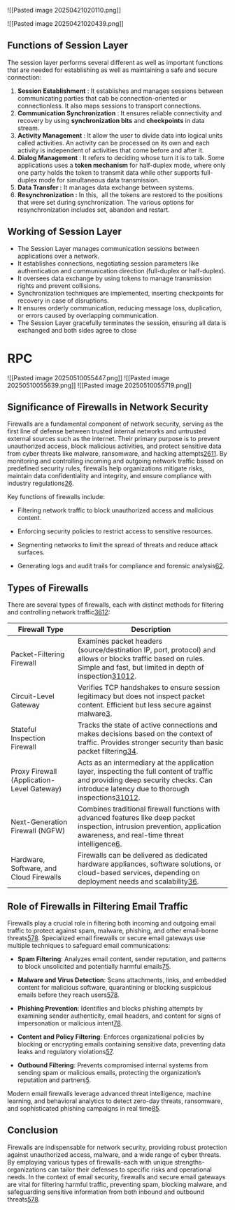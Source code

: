 ![[Pasted image 20250421020110.png]]

![[Pasted image 20250421020439.png]]

## ****Functions of Session Layer****

The session layer performs several different as well as important functions that are needed for establishing as well as maintaining a safe and secure connection:

1. ****Session Establishment**** : It establishes and manages sessions between communicating parties that cab be connection-oriented or connectionless. It also maps sessions to transport connections.
2. ****Communication Synchronization**** : It ensures reliable connectivity and recovery by using ****synchronization bits**** and ****checkpoints**** in data stream.
3. ****Activity Management**** : It allow the user to divide data into logical units called activities. An activity can be processed on its own and each activity is independent of activities that come before and after it.
4. ****Dialog Management**** : It refers to deciding whose turn it is to talk. Some applications uses a ****token mechanism**** for half-duplex mode, where only one party holds the token to transmit data while other supports full-duplex mode for simultaneous data transmission.
5. ****Data Transfer :**** It manages data exchange between systems.
6. ****Resynchronization :**** In this,  all the tokens are restored to the positions that were set during synchronization. The various options for resynchronization includes set, abandon and restart.

## ****Working of Session Layer****

- The Session Layer manages communication sessions between applications over a network.
- It establishes connections, negotiating session parameters like authentication and communication direction (full-duplex or half-duplex).
- It oversees data exchange by using tokens to manage transmission rights and prevent collisions.
- Synchronization techniques are implemented, inserting checkpoints for recovery in case of disruptions.
- It ensures orderly communication, reducing message loss, duplication, or errors caused by overlapping communication.
- The Session Layer gracefully terminates the session, ensuring all data is exchanged and both sides agree to close

# RPC


![[Pasted image 20250510055447.png]]
![[Pasted image 20250510055639.png]]
![[Pasted image 20250510055719.png]]

## Significance of Firewalls in Network Security

Firewalls are a fundamental component of network security, serving as the first line of defense between trusted internal networks and untrusted external sources such as the internet. Their primary purpose is to prevent unauthorized access, block malicious activities, and protect sensitive data from cyber threats like malware, ransomware, and hacking attempts[2](https://www.fortinet.com/resources/cyberglossary/benefits-of-firewall)[6](https://www.exabeam.com/explainers/network-security/firewalls-for-network-security-importance-types-and-best-practices/)[11](https://nordlayer.com/learn/firewall/what-is-firewall/). By monitoring and controlling incoming and outgoing network traffic based on predefined security rules, firewalls help organizations mitigate risks, maintain data confidentiality and integrity, and ensure compliance with industry regulations[2](https://www.fortinet.com/resources/cyberglossary/benefits-of-firewall)[6](https://www.exabeam.com/explainers/network-security/firewalls-for-network-security-importance-types-and-best-practices/).

Key functions of firewalls include:

- Filtering network traffic to block unauthorized access and malicious content.
    
- Enforcing security policies to restrict access to sensitive resources.
    
- Segmenting networks to limit the spread of threats and reduce attack surfaces.
    
- Generating logs and audit trails for compliance and forensic analysis[6](https://www.exabeam.com/explainers/network-security/firewalls-for-network-security-importance-types-and-best-practices/)[2](https://www.fortinet.com/resources/cyberglossary/benefits-of-firewall).
    

## Types of Firewalls

There are several types of firewalls, each with distinct methods for filtering and controlling network traffic[3](https://www.compuquip.com/blog/types-firewall-architectures)[6](https://www.exabeam.com/explainers/network-security/firewalls-for-network-security-importance-types-and-best-practices/)[12](https://www.paloaltonetworks.com/cyberpedia/what-does-a-firewall-do):

|Firewall Type|Description|
|---|---|
|Packet-Filtering Firewall|Examines packet headers (source/destination IP, port, protocol) and allows or blocks traffic based on rules. Simple and fast, but limited in depth of inspection[3](https://www.compuquip.com/blog/types-firewall-architectures)[10](https://opinnate.com/types-of-filtering-concepts-in-firewall-security/)[12](https://www.paloaltonetworks.com/cyberpedia/what-does-a-firewall-do).|
|Circuit-Level Gateway|Verifies TCP handshakes to ensure session legitimacy but does not inspect packet content. Efficient but less secure against malware[3](https://www.compuquip.com/blog/types-firewall-architectures).|
|Stateful Inspection Firewall|Tracks the state of active connections and makes decisions based on the context of traffic. Provides stronger security than basic packet filtering[3](https://www.compuquip.com/blog/types-firewall-architectures)[4](https://www.tutorchase.com/answers/a-level/computer-science/how-do-firewalls-filter-incoming-and-outgoing-traffic).|
|Proxy Firewall (Application-Level Gateway)|Acts as an intermediary at the application layer, inspecting the full content of traffic and providing deep security checks. Can introduce latency due to thorough inspections[3](https://www.compuquip.com/blog/types-firewall-architectures)[10](https://opinnate.com/types-of-filtering-concepts-in-firewall-security/)[12](https://www.paloaltonetworks.com/cyberpedia/what-does-a-firewall-do).|
|Next-Generation Firewall (NGFW)|Combines traditional firewall functions with advanced features like deep packet inspection, intrusion prevention, application awareness, and real-time threat intelligence[6](https://www.exabeam.com/explainers/network-security/firewalls-for-network-security-importance-types-and-best-practices/).|
|Hardware, Software, and Cloud Firewalls|Firewalls can be delivered as dedicated hardware appliances, software solutions, or cloud-based services, depending on deployment needs and scalability[3](https://www.compuquip.com/blog/types-firewall-architectures)[6](https://www.exabeam.com/explainers/network-security/firewalls-for-network-security-importance-types-and-best-practices/).|

## Role of Firewalls in Filtering Email Traffic

Firewalls play a crucial role in filtering both incoming and outgoing email traffic to protect against spam, malware, phishing, and other email-borne threats[5](https://www.barracuda.com/products/email-protection/spam-malware)[7](https://www.spikenow.com/glossary/email/firewall/)[8](https://www.sophos.com/en-us/products/sophos-email). Specialized email firewalls or secure email gateways use multiple techniques to safeguard email communications:

- **Spam Filtering**: Analyzes email content, sender reputation, and patterns to block unsolicited and potentially harmful emails[7](https://www.spikenow.com/glossary/email/firewall/)[5](https://www.barracuda.com/products/email-protection/spam-malware).
    
- **Malware and Virus Detection**: Scans attachments, links, and embedded content for malicious software, quarantining or blocking suspicious emails before they reach users[5](https://www.barracuda.com/products/email-protection/spam-malware)[7](https://www.spikenow.com/glossary/email/firewall/)[8](https://www.sophos.com/en-us/products/sophos-email).
    
- **Phishing Prevention**: Identifies and blocks phishing attempts by examining sender authenticity, email headers, and content for signs of impersonation or malicious intent[7](https://www.spikenow.com/glossary/email/firewall/)[8](https://www.sophos.com/en-us/products/sophos-email).
    
- **Content and Policy Filtering**: Enforces organizational policies by blocking or encrypting emails containing sensitive data, preventing data leaks and regulatory violations[5](https://www.barracuda.com/products/email-protection/spam-malware)[7](https://www.spikenow.com/glossary/email/firewall/).
    
- **Outbound Filtering**: Prevents compromised internal systems from sending spam or malicious emails, protecting the organization’s reputation and partners[5](https://www.barracuda.com/products/email-protection/spam-malware).
    

Modern email firewalls leverage advanced threat intelligence, machine learning, and behavioral analytics to detect zero-day threats, ransomware, and sophisticated phishing campaigns in real time[8](https://www.sophos.com/en-us/products/sophos-email)[5](https://www.barracuda.com/products/email-protection/spam-malware).

## Conclusion

Firewalls are indispensable for network security, providing robust protection against unauthorized access, malware, and a wide range of cyber threats. By employing various types of firewalls-each with unique strengths-organizations can tailor their defenses to specific risks and operational needs. In the context of email security, firewalls and secure email gateways are vital for filtering harmful traffic, preventing spam, blocking malware, and safeguarding sensitive information from both inbound and outbound threats[5](https://www.barracuda.com/products/email-protection/spam-malware)[7](https://www.spikenow.com/glossary/email/firewall/)[8](https://www.sophos.com/en-us/products/sophos-email).